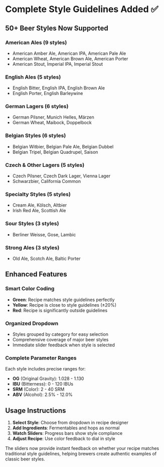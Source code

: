 # Complete Style Guidelines Added ✅

## 50+ Beer Styles Now Supported

### American Ales (9 styles)
- American Amber Ale, American IPA, American Pale Ale
- American Wheat, American Brown Ale, American Porter
- American Stout, Imperial IPA, Imperial Stout

### English Ales (5 styles)  
- English Bitter, English IPA, English Brown Ale
- English Porter, English Barleywine

### German Lagers (6 styles)
- German Pilsner, Munich Helles, Märzen
- German Wheat, Maibock, Doppelbock

### Belgian Styles (6 styles)
- Belgian Witbier, Belgian Pale Ale, Belgian Dubbel
- Belgian Tripel, Belgian Quadrupel, Saison

### Czech & Other Lagers (5 styles)
- Czech Pilsner, Czech Dark Lager, Vienna Lager
- Schwarzbier, California Common

### Specialty Styles (5 styles)
- Cream Ale, Kölsch, Altbier
- Irish Red Ale, Scottish Ale

### Sour Styles (3 styles)
- Berliner Weisse, Gose, Lambic

### Strong Ales (3 styles)
- Old Ale, Scotch Ale, Baltic Porter

## Enhanced Features

### Smart Color Coding
- **Green**: Recipe matches style guidelines perfectly
- **Yellow**: Recipe is close to style guidelines (±20%)
- **Red**: Recipe is significantly outside guidelines

### Organized Dropdown
- Styles grouped by category for easy selection
- Comprehensive coverage of major beer styles
- Immediate slider feedback when style is selected

### Complete Parameter Ranges
Each style includes precise ranges for:
- **OG** (Original Gravity): 1.028 - 1.130
- **IBU** (Bitterness): 0 - 120 IBUs  
- **SRM** (Color): 2 - 40 SRM
- **ABV** (Alcohol): 2.5% - 12.0%

## Usage Instructions

1. **Select Style**: Choose from dropdown in recipe designer
2. **Add Ingredients**: Fermentables and hops as normal
3. **Watch Sliders**: Progress bars show style compliance
4. **Adjust Recipe**: Use color feedback to dial in style

The sliders now provide instant feedback on whether your recipe matches traditional style guidelines, helping brewers create authentic examples of classic beer styles.